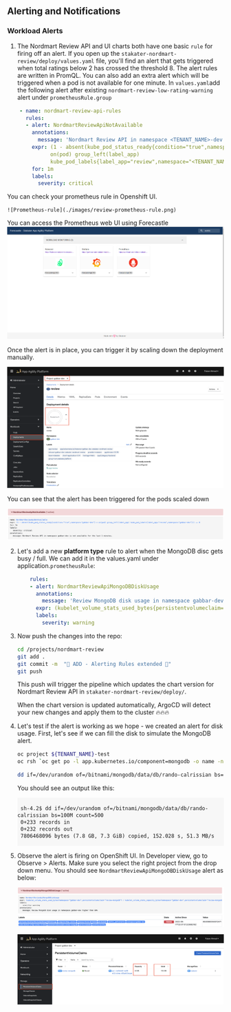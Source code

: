 ## Alerting and Notifications

### Workload Alerts

1. The Nordmart Review API and UI charts both have one basic `rule` for firing off an alert. If you open up the `stakater-nordmart-review/deploy/values.yaml` file, you'll find an alert that gets triggered when total ratings below 2 has crossed the threshold 8. The alert rules are written in PromQL. You can also add an extra alert which will be triggered when a pod is not available for one minute. In `values.yaml`add the following alert after existing `nordmart-review-low-rating-warning` alert under `prometheusRule.group`

  ```yaml
      - name: nordmart-review-api-rules
        rules:
        - alert: NordmartReviewApiNotAvailable
          annotations:
            message: 'Nordmart Review API in namespace <TENANT_NAME>-dev is not available for the last 1 minutes.'
          expr: (1 - absent(kube_pod_status_ready{condition="true",namespace="<TENANT_NAME>-dev"} * 
                on(pod) group_left(label_app) 
                kube_pod_labels{label_app="review",namespace="<TENANT_NAME>-dev"})) == 0
          for: 1m
          labels:
            severity: critical
  ```

   You can check your prometheus rule in Openshift UI.

    ![Prometheus-rule](./images/review-prometheus-rule.png)

   You can access the Prometheus web UI using Forecastle
   ![forecastle-prometheus](./images/forecastle-promethus.png)

   Once the alert is in place, you can trigger it by scaling down the deployment manually.

   ![Prometheus-rule](./images/deployment-scale-down.png)

   You can see that the alert has been triggered for the pods scaled down

   ![Prometheus-rule](./images/prometheus-alert-triggered.png)


2. Let's add a new **platform type** rule to alert when the MongoDB disc gets busy / full. We can add it in the values.yaml under application.`prometheusRule`:

    ```yaml
        rules:
        - alert: NordmartReviewApiMongoDBDiskUsage
          annotations:
            message: 'Review MongoDB disk usage in namespace gabbar-dev higher than 80%'
          expr: (kubelet_volume_stats_used_bytes{persistentvolumeclaim="review-mongodb",namespace="<TENANT_NAME>-dev"} / kubelet_volume_stats_capacity_bytes{persistentvolumeclaim="review-mongodb",namespace="<TENANT_NAME>-dev"}) * 100 > 80
          labels:
            severity: warning
    ```

3. Now push the changes into the repo:

    ```bash
    cd /projects/nordmart-review
    git add .
    git commit -m  "🌳 ADD - Alerting Rules extended 🌳"
    git push
    ```

    This push will trigger the pipeline which updates the chart version for Nordmart Review API in `stakater-nordmart-review/deploy/`.

    When the chart version is updated automatically, ArgoCD will detect your new changes and apply them to the cluster 🔥🔥🔥

4. Let's test if the alert is working as we hope - we created an alert for disk usage. First, let's see if we can fill the disk to simulate the MongoDB alert.

    ```bash
    oc project ${TENANT_NAME}-test
    oc rsh `oc get po -l app.kubernetes.io/component=mongodb -o name -n ${TENANT_NAME}-dev`
    ```

    ```bash
    dd if=/dev/urandom of=/bitnami/mongodb/data/db/rando-calrissian bs=100M count=500
    ```

    You should see an output like this:

    <div class="highlight" style="background: #f7f7f7">
    <pre><code class="language-bash">
    sh-4.2$ dd if=/dev/urandom of=/bitnami/mongodb/data/db/rando-calrissian bs=100M count=500
    0+233 records in
    0+232 records out
    7806468096 bytes (7.8 GB, 7.3 GiB) copied, 152.028 s, 51.3 MB/s
    </code></pre></div>

5. Observe the alert is firing on OpenShift UI. In Developer view, go to Observe > Alerts. Make sure you select the right project from the drop down menu. You should see `NordmartReviewApiMongoDBDiskUsage` alert as below:

    ![Prometheus-rule](./images/mongodb-alert-triggered.png)

    
    ![Prometheus-rule](./images/mongodb-pvc.png)
